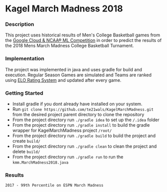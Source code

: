 # Kagel March Madness 2018  

### Description 

This project uses historical results of Men's College Basketball games from the [Google Cloud & NCAA® ML Competition](https://www.kaggle.com/c/mens-machine-learning-competition-2018) in order to predict the results of the 2018 Mens March Madness College Basketball Turnament.

### Implementation

The project was implemented in java and uses gradle for build and execution. Regular Season Games are simulated and Teams are ranked using [ELO Rating System](https://en.wikipedia.org/wiki/Elo_rating_system) and updated after every game.  

### Getting Started 
* Install gradle if you dont already have installed on your system.
* Run `git clone https://github.com/te21wals/KagelMarchMadness.git` from the desired project parent directory to clone the repository
* From the project directory run `./gradle idea` to set up the `/.idea` folder
* From the project directory run `./gradle install` to build the gradle wrapper for KagelMarchMadness project `/root/`
* From the project directory run `./gradle build` to build the project and create `build/`
* From the project directory run `./gradle clean` to clean the project and delete `build/`
* From the project directory run `./gradle run` to run the `kmm.MarchMadness2018.java`


### Results 
``2017 - 99th Percentile on ESPN March Madness``